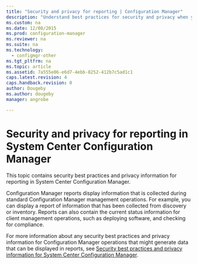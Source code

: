 ```yaml
---
title: "Security and privacy for reporting | Configuration Manager"
description: "Understand best practices for security and privacy when you are using the reporting functionality in Configuration Manager."
ms.custom: na
ms.date: 12/08/2015
ms.prod: configuration-manager
ms.reviewer: na
ms.suite: na
ms.technology:
  - configmgr-other
ms.tgt_pltfrm: na
ms.topic: article
ms.assetid: 7a555e06-e6d7-4ebb-8252-412b7c5ad1c1
caps.latest.revision: 4
caps.handback.revision: 0
author: Dougebyms.author: dougebymanager: angrobe

---
```

# Security and privacy for reporting in System Center Configuration Manager
This topic contains security best practices and privacy information for reporting in System Center Configuration Manager.  

 Configuration Manager reports display information that is collected during standard Configuration Manager management operations. For example, you can display a report of information that has been collected from discovery or inventory. Reports can also contain the current status information for client management operations, such as deploying software, and checking for compliance.  

 For more information about any security best practices and privacy information for Configuration Manager operations that might generate data that can be displayed in reports, see [Security best practices and privacy information for System Center Configuration Manager](../../plan-design/security/security-best-practices-and-privacy-information.md).  
